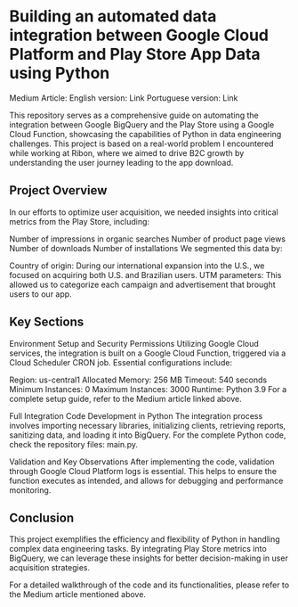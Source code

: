 # Building an automated data integration between Google Cloud Platform and Play Store App Data using Python

Medium Article:
English version: Link
Portuguese version: Link

This repository serves as a comprehensive guide on automating the integration between Google BigQuery and the Play Store using a Google Cloud Function, showcasing the capabilities of Python in data engineering challenges. This project is based on a real-world problem I encountered while working at Ribon, where we aimed to drive B2C growth by understanding the user journey leading to the app download.

## Project Overview
In our efforts to optimize user acquisition, we needed insights into critical metrics from the Play Store, including:

Number of impressions in organic searches
Number of product page views
Number of downloads
Number of installations
We segmented this data by:

Country of origin: During our international expansion into the U.S., we focused on acquiring both U.S. and Brazilian users.
UTM parameters: This allowed us to categorize each campaign and advertisement that brought users to our app.

## Key Sections
Environment Setup and Security Permissions
Utilizing Google Cloud services, the integration is built on a Google Cloud Function, triggered via a Cloud Scheduler CRON job. Essential configurations include:

Region: us-central1
Allocated Memory: 256 MB
Timeout: 540 seconds
Minimum Instances: 0
Maximum Instances: 3000
Runtime: Python 3.9
For a complete setup guide, refer to the Medium article linked above.

Full Integration Code Development in Python
The integration process involves importing necessary libraries, initializing clients, retrieving reports, sanitizing data, and loading it into BigQuery. For the complete Python code, check the repository files: main.py.

Validation and Key Observations
After implementing the code, validation through Google Cloud Platform logs is essential. This helps to ensure the function executes as intended, and allows for debugging and performance monitoring.

## Conclusion
This project exemplifies the efficiency and flexibility of Python in handling complex data engineering tasks. By integrating Play Store metrics into BigQuery, we can leverage these insights for better decision-making in user acquisition strategies.

For a detailed walkthrough of the code and its functionalities, please refer to the Medium article mentioned above.
